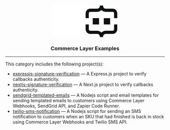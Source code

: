 <div align="center">

![Commerce Layer Logo](/.assets/cl-light.svg#gh-dark-mode-only)
![Commerce Layer Logo](/.assets/cl-dark.svg#gh-light-mode-only)

<h3>Commerce Layer Examples</h3>

</div>

---

This category includes the following project(s):

- [expressjs-signature-verification](./expressjs-signature-verification) — A Express.js project to verify callbacks authenticity.
- [nextjs-signature-verification](./nextjs-signature-verification) — A Next.js project to verify callbacks authenticity.
- [sendgrid-templated-emails](./sendgrid-templated-emails) — A Nodejs script and email templates for sending templated emails to customers using Commerce Layer Webhooks, SendGrid API, and Zapier Code Runner.
- [twilio-sms-notification](./twilio-sms-notification) — A Nodejs script for sending an SMS notification to customers when an SKU that had finished is back in stock using Commerce Layer Webhooks and Twilio SMS API.
